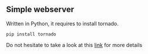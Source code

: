 ## Simple webserver

Written in Python, it requires to install tornado.

```Shell
pip install tornado
```
Do not hesitate to take a look at this [link]("https://github.com/tornadoweb/tornado") for more details
